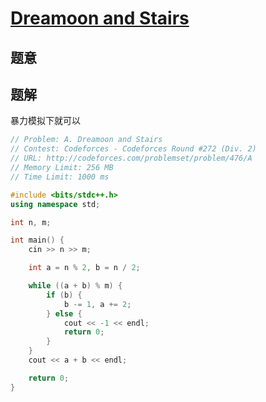 #  [Dreamoon and Stairs](http://codeforces.com/problemset/problem/476/A)

## 题意



## 题解

暴力模拟下就可以

```c++
// Problem: A. Dreamoon and Stairs
// Contest: Codeforces - Codeforces Round #272 (Div. 2)
// URL: http://codeforces.com/problemset/problem/476/A
// Memory Limit: 256 MB
// Time Limit: 1000 ms

#include <bits/stdc++.h>
using namespace std;

int n, m;

int main() {
    cin >> n >> m;

    int a = n % 2, b = n / 2;

    while ((a + b) % m) {
        if (b) {
            b -= 1, a += 2;
        } else {
            cout << -1 << endl;
            return 0;
        }
    }
    cout << a + b << endl;

    return 0;
}
```